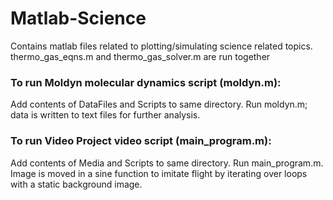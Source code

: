 # Matlab-Science
Contains matlab files related to plotting/simulating science related topics.  
thermo_gas_eqns.m and thermo_gas_solver.m are run together

### To run Moldyn molecular dynamics script (moldyn.m): 
Add contents of DataFiles and Scripts to same directory.  Run moldyn.m; data is written to text files for further analysis.

### To run Video Project video script (main_program.m):
Add contents of Media and Scripts to same directory.  Run main_program.m.  Image is moved in a sine function to imitate flight by iterating over loops with a static background image.
